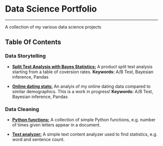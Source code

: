# Data Science Portfolio
------
A collection of my various data science projects 

## Table Of Contents

### Data Storytelling 
* [**Split Test Analysis with Bayes Statistics:**](https://github.com/caheredia/Data_Science_Portfolio/blob/master/Galvanize/develop/q3.ipynb
) A product split test analysis starting from a table of coversion rates. **Keywords:** A/B Test, Bayesian inference, Pandas

* [**Online dating stats:**](https://github.com/caheredia/Data_Science_Portfolio/blob/master/Responses/deliver/2017-8-21_ch_okc_response_data_bayes.ipynb) An analyis of my online dating data compared to similar demographics. This is a work in progress! **Keywords:** A/B Test, Bayesian inference, Pandas

### Data Cleaning
* [**Python functions:**](https://github.com/caheredia/Data_Science_Portfolio/blob/master/Galvanize/deliver/2017-9-1_ch_Python_Challenges.ipynb) A collection of simple Python functions, e.g. number of times given letters appear in a document.

* [**Text analyzer:**](https://github.com/caheredia/Data_Science_Portfolio/blob/master/Galvanize/develop/q1.ipynb) A simple text content analyzer used to find statistics, e.g. word and sentence count.




